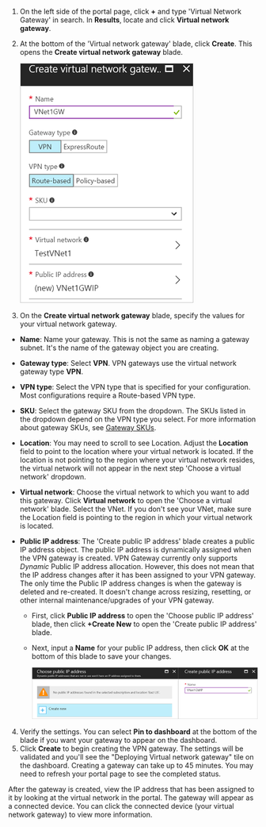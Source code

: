 1. On the left side of the portal page, click **+** and type 'Virtual Network Gateway' in search. In **Results**, locate and click **Virtual network gateway**.
2. At the bottom of the 'Virtual network gateway' blade, click **Create**. This opens the **Create virtual network gateway** blade.

    ![Create virtual network gateway blade fields](./media/vpn-gateway-add-gw-s2s-rm-portal-include/vnet_gw.png "New gateway")

3. On the **Create virtual network gateway** blade, specify the values for your virtual network gateway.

  - **Name**: Name your gateway. This is not the same as naming a gateway subnet. It's the name of the gateway object you are creating.
  - **Gateway type**: Select **VPN**. VPN gateways use the virtual network gateway type **VPN**. 
  - **VPN type**: Select the VPN type that is specified for your configuration. Most configurations require a Route-based VPN type.
  - **SKU**: Select the gateway SKU from the dropdown. The SKUs listed in the dropdown depend on the VPN type you select. For more information about gateway SKUs, see [Gateway SKUs](../articles/vpn-gateway/vpn-gateway-about-vpn-gateway-settings.md#gwsku).
  - **Location**: You may need to scroll to see Location. Adjust the **Location** field to point to the location where your virtual network is located. If the location is not pointing to the region where your virtual network resides, the virtual network will not appear in the next step 'Choose a virtual network' dropdown.
  - **Virtual network**: Choose the virtual network to which you want to add this gateway. Click **Virtual network** to open the 'Choose a virtual network' blade. Select the VNet. If you don't see your VNet, make sure the Location field is pointing to the region in which your virtual network is located.
  - **Public IP address**: The 'Create public IP address' blade creates a public IP address object. The public IP address is dynamically assigned when the VPN gateway is created. VPN Gateway currently only supports *Dynamic* Public IP address allocation. However, this does not mean that the IP address changes after it has been assigned to your VPN gateway. The only time the Public IP address changes is when the gateway is deleted and re-created. It doesn't change across resizing, resetting, or other internal maintenance/upgrades of your VPN gateway.

    - First, click **Public IP address** to open the 'Choose public IP address' blade, then click **+Create New** to open the 'Create public IP address' blade.
    - Next, input a **Name** for your public IP address, then click **OK** at the bottom of this blade to save your changes.

      ![Create public IP](./media/vpn-gateway-add-gw-s2s-rm-portal-include/pip.png "Create PIP")

4. Verify the settings. You can select **Pin to dashboard** at the bottom of the blade if you want your gateway to appear on the dashboard. 
5. Click **Create** to begin creating the VPN gateway. The settings will be validated and you'll see the "Deploying Virtual network gateway" tile on the dashboard. Creating a gateway can take up to 45 minutes. You may need to refresh your portal page to see the completed status.

After the gateway is created, view the IP address that has been assigned to it by looking at the virtual network in the portal. The gateway will appear as a connected device. You can click the connected device (your virtual network gateway) to view more information.
